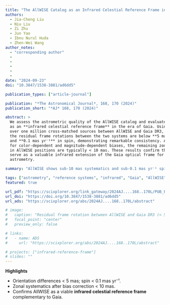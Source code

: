 ```yaml
---
title: "The AllWISE Catalog as an Infrared Celestial Reference Frame in the Gaia Era"
authors:
  - Jia-Cheng Liu
  - Niu Liu
  - Zi Zhu
  - Jun Yao
  - Ibnu Nurul Huda
  - Zhen-Wei Wang
author_notes:
  - "corresponding author"
  - 
  - 
  - 
  - 
  - 
date: "2024-09-23"
doi: "10.3847/1538-3881/ad6dd5"

publication_types: ["article-journal"]

publication: "*The Astronomical Journal*, 168, 170 (2024)"
publication_short: "*AJ* 168, 170 (2024)"

abstract: >
  We assess the astrometric quality of the AllWISE catalog and evaluate its potential
  as an **infrared celestial reference frame** in the era of Gaia. Using a sample of
  over one million cross-matched sources between AllWISE and Gaia DR3, we find that
  the residual frame rotations between the two systems are below **5 mas** in orientation
  and **0.1 mas yr⁻¹** in spin, demonstrating remarkable consistency. After correction
  for color-dependent and magnitude-dependent biases, the remaining zonal systematics
  in AllWISE positions are typically < 10 mas. These results confirm that AllWISE can
  serve as a valuable infrared extension of the Gaia optical frame for multi-wavelength
  astrometry.

summary: "AllWISE shows sub-10 mas systematics and sub-0.1 mas yr⁻¹ spin relative to Gaia DR3, making it a robust infrared celestial reference frame."

tags: ["astrometry", "reference systems", "infrared", "Gaia", "AllWISE"]
featured: true

url_pdf: "https://scixplorer.org/link_gateway/2024AJ....168..170L/PUB_PDF"
url_doi: "https://doi.org/10.3847/1538-3881/ad6dd5"
url_ads: "https://scixplorer.org/abs/2024AJ....168..170L/abstract"

# image:
#   caption: "Residual frame rotation between AllWISE and Gaia DR3 (< 5 mas)."
#   focal_point: "center"
#   preview_only: false

# links:
#   - name: ADS
#     url: "https://scixplorer.org/abs/2024AJ....168..170L/abstract"

# projects: ["infrared-reference-frame"]
# slides: ""
---
```


**Highlights**

- Orientation differences < 5 mas; spin < 0.1 mas yr⁻¹.  
- Zonal systematics after bias correction < 10 mas.  
- Confirms AllWISE as a viable **infrared celestial reference frame** complementary to Gaia.
